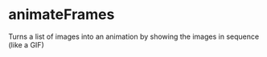 animateFrames
=============

Turns a list of images into an animation by showing the images in sequence (like a GIF)
